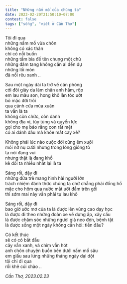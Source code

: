 ```yaml
---
title: "Những nấm mồ của chúng ta"
date: 2023-02-20T21:50:10+07:00
contest: false
tags: ["sống", "viết ở Cần Thơ"]
---
```

Tôi đi qua  
những nấm mồ vừa chôn  
không có xác thân  
chỉ có nỗi buồn  
những tấm bia đề tên chung một chủ  
những đám tang không cần ai đến dự  
những lối mòn  
đã nổi rêu xanh ..  
  
Sau một ngày dài ta trở về căn phòng  
cởi đôi giày da làm chân anh hầm, rộp  
em lau màu son, hong khô làn tóc ướt  
bỏ mặc đời trôi  
qua cánh cửa mùa xuân  
ta vẫn là ta  
không còn chức, còn danh  
không địa vị, tùy tùng và quyền lực  
gọi cho mẹ bảo rằng con rất mệt  
có ai đánh đâu mà khóe mắt cay xè?  
  
Không phải lúc nào cuộc đời cũng êm xuôi  
môi nở nụ cười nhưng trong lòng giông tố  
ta nói đang vui  
nhưng thật là đang khổ  
kẻ dối ta nhiều nhất lại là ta  
  
Sáng rồi, dậy đi  
những đứa trẻ mang hình hài người lớn  
trách nhiệm đánh thức chúng ta chứ chẳng phải đồng hồ  
mặc cho hôm qua nước mắt ướt đầm trên gối  
thì sớm mai này vẫn phải tự lau khô  
  
Sáng rồi, dậy đi  
bao giờ ước mơ của ta là được lên vùng cao dạy học  
là được đi theo những đoàn xe về dựng ấp, xây cầu  
là được chăm sóc những người già neo đơn, bệnh tật  
là được sống một ngày không cần hỏi: tiền đâu?  
  
Có kết thúc  
sẽ có có bắt đầu  
cây vẫn xanh, và chim vẫn hót  
anh chôn chuyện buồn bên dưới nấm mồ sâu  
em giấu sau lưng những tháng ngày dại dột  
tôi chỉ đi qua  
rồi khẽ cúi chào ..  
  
*Cần Thơ, 2023.02.23*
